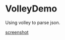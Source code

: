 VolleyDemo
======================
Using volley to parse json.

[screenshot](https://github.com/flyfire/VolleyDemo/raw/master/volley_demo.png)
